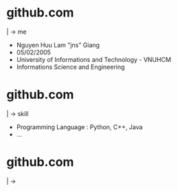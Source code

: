 # github.com 
|
-> me
- Nguyen Huu Lam "jns" Giang
- 05/02/2005
- University of  Informations and Technology - VNUHCM
- Informations Science and Engineering
# github.com 
|
-> skill
- Programming Language : Python, C++, Java
- ...
# github.com
|
-> 
